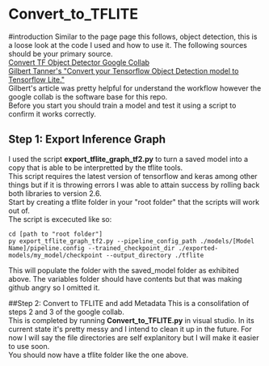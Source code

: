 # Convert_to_TFLITE
#introduction
Similar to the page page this follows, object detection, this is a loose look at the code I used and how to use it. The following sources should be your primary source.  
[Convert TF Object Detector Google Collab](https://colab.research.google.com/github/tensorflow/models/blob/master/research/object_detection/colab_tutorials/convert_odt_model_to_TFLite.ipynb)  
[Gilbert Tanner's "Convert your Tensorflow Object Detection model to Tensorflow Lite."](https://gilberttanner.com/blog/convert-your-tensorflow-object-detection-model-to-tensorflow-lite/)  
Gilbert's article was pretty helpful for understand the workflow however the google collab is the software base for this repo.  
Before you start you should train a model and test it using a script to confirm it works correctly.  

## Step 1: Export Inference Graph
I used the script **export_tflite_graph_tf2.py** to turn a saved model into a copy that is able to be interpretted by the tflite tools.  
This script requires the latest version of tensorflow and keras among other things but if it is throwing errors I was able to attain success by rolling back both libraries to version 2.6.  
Start by creating a tflite folder in your "root folder" that the scripts will work out of.  
The script is excecuted like so:  
```
cd [path to "root folder"]  
py export_tflite_graph_tf2.py --pipeline_config_path ./models/[Model Name]/pipeline.config --trained_checkpoint_dir ./exported-models/my_model/checkpoint --output_directory ./tflite  
```
This will populate the folder with the saved_model folder as exhibited above. The variables folder should have contents but that was making github angry so I omitted it.  

##Step 2: Convert to TFLITE and add Metadata
This is a consolifation of steps 2 and 3 of the google collab.  
This is completed by running **Convert_to_TFLITE.py** in visual studio. In its current state it's pretty messy and I intend to clean it up in the future. For now I will say the file directories are self explanitory but I will make it easier to use soon.  
You should now have a tflite folder like the one above.  
